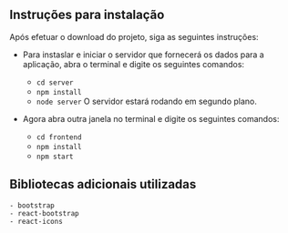 ## Instruções para instalação

Após efetuar o download do projeto, siga as seguintes instruções:

* Para instaslar e iniciar o servidor que fornecerá os dados para a aplicação, abra o terminal e digite os seguintes comandos:
    - `cd server`
    - `npm install`
    - `node server`
O servidor estará rodando em segundo plano.

* Agora abra outra janela no terminal e digite os seguintes comandos:
    - `cd frontend`
    - `npm install`
    - `npm start`

## Bibliotecas adicionais utilizadas

    - bootstrap
    - react-bootstrap
    - react-icons
    